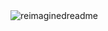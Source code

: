 <img src="https://myreadme.vercel.app/api/embed/badhri-hari?panels=userstatistics,toprepositories,toplanguages,commitgraph" alt="reimaginedreadme" />
